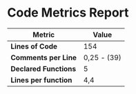 # Code Metrics Report

| Metric                          | Value       |
|---------------------------------|-------------|
| **Lines of Code**               | 154         |
| **Comments per Line**           | 0,25 - (39) |
| **Declared Functions**          | 5           |
| **Lines per function**          | 4,4         |


